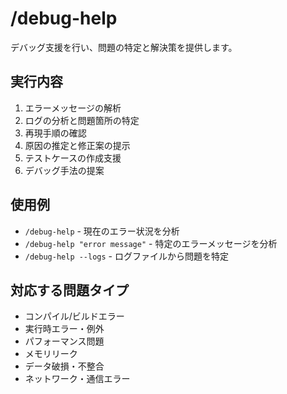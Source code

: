 # /debug-help

デバッグ支援を行い、問題の特定と解決策を提供します。

## 実行内容
1. エラーメッセージの解析
2. ログの分析と問題箇所の特定
3. 再現手順の確認
4. 原因の推定と修正案の提示
5. テストケースの作成支援
6. デバッグ手法の提案

## 使用例
- `/debug-help` - 現在のエラー状況を分析
- `/debug-help "error message"` - 特定のエラーメッセージを分析
- `/debug-help --logs` - ログファイルから問題を特定

## 対応する問題タイプ
- コンパイル/ビルドエラー
- 実行時エラー・例外
- パフォーマンス問題
- メモリリーク
- データ破損・不整合
- ネットワーク・通信エラー